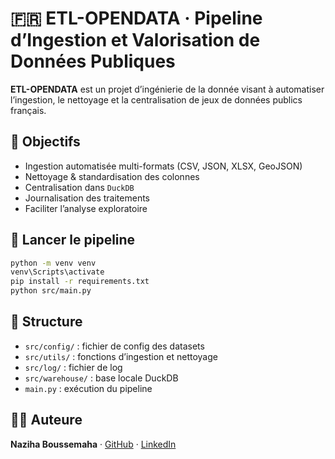 # 🇫🇷 ETL-OPENDATA · Pipeline d’Ingestion et Valorisation de Données Publiques

**ETL-OPENDATA** est un projet d’ingénierie de la donnée visant à automatiser l’ingestion, le nettoyage et la centralisation de jeux de données publics français.

## 🎯 Objectifs

- Ingestion automatisée multi-formats (CSV, JSON, XLSX, GeoJSON)
- Nettoyage & standardisation des colonnes
- Centralisation dans `DuckDB`
- Journalisation des traitements
- Faciliter l’analyse exploratoire

## 🚀 Lancer le pipeline

```bash
python -m venv venv
venv\Scripts\activate
pip install -r requirements.txt
python src/main.py
```

## 📁 Structure

- `src/config/` : fichier de config des datasets
- `src/utils/` : fonctions d’ingestion et nettoyage
- `src/log/` : fichier de log
- `src/warehouse/` : base locale DuckDB
- `main.py` : exécution du pipeline

## 👩‍💻 Auteure

**Naziha Boussemaha** · [GitHub](https://github.com/Nha-Bssha) · [LinkedIn](https://www.linkedin.com/in/nabdb2a441200/)
